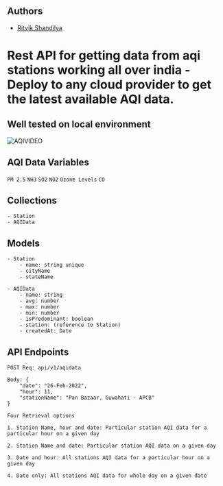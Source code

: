 
## Authors

- [Ritvik Shandilya](https://github.com/ritvikshandilya)


# Rest API for getting data from aqi stations working all over india - Deploy to any cloud provider to get the latest available AQI data.


## Well tested on local environment
![AQIVIDEO](https://user-images.githubusercontent.com/5859629/163575215-a7240a27-8401-4e66-a638-802441c0f05c.gif)


## AQI Data Variables
`PM 2.5`
`NH3`
`SO2`
`NO2`
`Ozone Levels`
`CO`


## Collections
```
- Station
- AQIData
```


## Models
```
- Station
    - name: string unique
    - cityName
    - stateName
    
- AQIData
    - name: string
    - avg: number
    - max: number
    - min: number
    - isPredominant: boolean
    - station: (reference to Station)
    - createdAt: Date
```
## API Endpoints
```
POST Req: api/v1/aqidata

Body: {
    "date": "26-Feb-2022",
    "hour": 11,
    "stationName": "Pan Bazaar, Guwahati - APCB"
}

Four Retrieval options

1. Station Name, hour and date: Particular station AQI data for a particular hour on a given day

2. Station Name and date: Particular station AQI data on a given day

3. Date and hour: All stations AQI data for a particular hour on a given day

4. Date only: All stations AQI data for whole day on a given date
```
